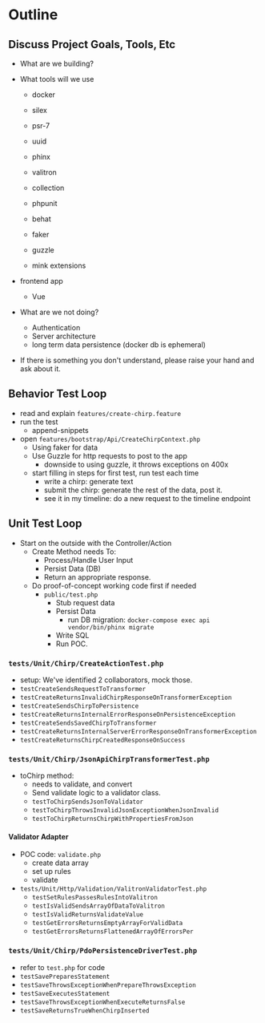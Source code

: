 # Outline

## Discuss Project Goals, Tools, Etc

- What are we building?
- What tools will we use
   - docker
   - silex
   - psr-7
   - uuid
   - phinx
   - valitron
   - collection
   
   - phpunit
   - behat
   - faker
   - guzzle
   - mink extensions
- frontend app
  - Vue
- What are we not doing?
  - Authentication
  - Server architecture
  - long term data persistence (docker db is ephemeral)
  
- If there is something you don't understand, please raise your hand and ask about it.

## Behavior Test Loop

- read and explain `features/create-chirp.feature`
- run the test
   - append-snippets
- open `features/bootstrap/Api/CreateChirpContext.php`
  - Using faker for data
  - Use Guzzle for http requests to post to the app
    - downside to using guzzle, it throws exceptions on 400x
  - start filling in steps for first test, run test each time
    - write a chirp: generate text
    - submit the chirp: generate the rest of the data, post it. 
    - see it in my timeline: do a new request to the timeline endpoint
    
## Unit Test Loop
- Start on the outside with the Controller/Action
  - Create Method needs To:
    - Process/Handle User Input 
    - Persist Data (DB)
    - Return an appropriate response.
  - Do proof-of-concept working code first if needed
    - `public/test.php`
      - Stub request data
      - Persist Data 
        - run DB migration: `docker-compose exec api vendor/bin/phinx migrate`
      - Write SQL
      - Run POC.

### `tests/Unit/Chirp/CreateActionTest.php`
- setup: We've identified 2 collaborators, mock those.
- `testCreateSendsRequestToTransformer`
- `testCreateReturnsInvalidChirpResponseOnTransformerException`
- `testCreateSendsChirpToPersistence`
- `testCreateReturnsInternalErrorResponseOnPersistenceException`
- `testCreateSendsSavedChirpToTransformer`
- `testCreateReturnsInternalServerErrorResponseOnTransformerException`
- `testCreateReturnsChirpCreatedResponseOnSuccess`

### `tests/Unit/Chirp/JsonApiChirpTransformerTest.php`
- toChirp method:
  - needs to validate, and convert
  - Send validate logic to a validator class.
  - `testToChirpSendsJsonToValidator`
  - `testToChirpThrowsInvalidJsonExceptionWhenJsonInvalid`
  - `testToChirpReturnsChirpWithPropertiesFromJson`

#### Validator Adapter
- POC code: `validate.php`
   - create data array
   - set up rules
   - validate
- `tests/Unit/Http/Validation/ValitronValidatorTest.php`
   - `testSetRulesPassesRulesIntoValitron`
   - `testIsValidSendsArrayOfDataToValitron`
   - `testIsValidReturnsValidateValue`
   - `testGetErrorsReturnsEmptyArrayForValidData`
   - `testGetErrorsReturnsFlattenedArrayOfErrorsPer`
   
### `tests/Unit/Chirp/PdoPersistenceDriverTest.php`
- refer to `test.php` for code
- `testSavePreparesStatement`
- `testSaveThrowsExceptionWhenPrepareThrowsException`
- `testSaveExecutesStatement`
- `testSaveThrowsExceptionWhenExecuteReturnsFalse`
- `testSaveReturnsTrueWhenChirpInserted`

